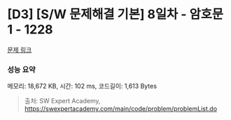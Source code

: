 # [D3] [S/W 문제해결 기본] 8일차 - 암호문1 - 1228 

[문제 링크](https://swexpertacademy.com/main/code/problem/problemDetail.do?contestProbId=AV14w-rKAHACFAYD) 

### 성능 요약

메모리: 18,672 KB, 시간: 102 ms, 코드길이: 1,613 Bytes



> 출처: SW Expert Academy, https://swexpertacademy.com/main/code/problem/problemList.do